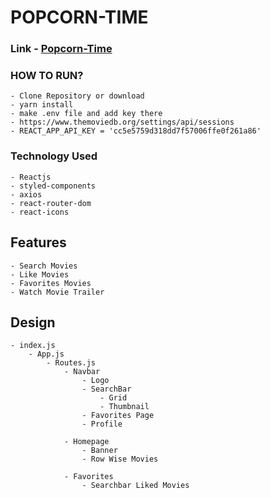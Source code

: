 # POPCORN-TIME

### Link - [Popcorn-Time](https://github.com/facebook/create-react-app)

### HOW TO RUN?

    - Clone Repository or download
    - yarn install
    - make .env file and add key there
    - https://www.themoviedb.org/settings/api/sessions
    - REACT_APP_API_KEY = 'cc5e5759d318dd7f57006ffe0f261a86'

### Technology Used

    - Reactjs
    - styled-components
    - axios
    - react-router-dom
    - react-icons

## Features

    - Search Movies
    - Like Movies
    - Favorites Movies
    - Watch Movie Trailer

## Design

    - index.js
        - App.js
            - Routes.js
                - Navbar
                    - Logo
                    - SearchBar
                        - Grid
                        - Thumbnail
                    - Favorites Page
                    - Profile

                - Homepage
                    - Banner
                    - Row Wise Movies

                - Favorites
                    - Searchbar Liked Movies
